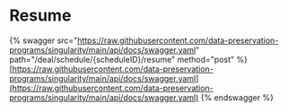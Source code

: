 # Resume

{% swagger src="https://raw.githubusercontent.com/data-preservation-programs/singularity/main/api/docs/swagger.yaml" path="/deal/schedule/{scheduleID}/resume" method="post" %}
[https://raw.githubusercontent.com/data-preservation-programs/singularity/main/api/docs/swagger.yaml](https://raw.githubusercontent.com/data-preservation-programs/singularity/main/api/docs/swagger.yaml)
{% endswagger %}

